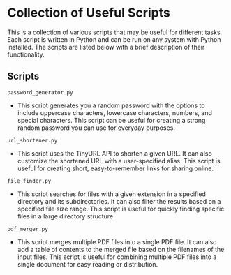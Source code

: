 # Collection of Useful Scripts
This is a collection of various scripts that may be useful for different tasks. Each script is written in Python and can be run on any system with Python installed. The scripts are listed below with a brief description of their functionality.

## Scripts
`password_generator.py`
- This script generates you a random password with the options to include uppercase characters, lowercase characters, numbers, and special characters. This script can be useful for creating a strong random password you can use for everyday purposes.

`url_shortener.py`
- This script uses the TinyURL API to shorten a given URL. It can also customize the shortened URL with a user-specified alias. This script is useful for creating short, easy-to-remember links for sharing online.

`file_finder.py`
- This script searches for files with a given extension in a specified directory and its subdirectories. It can also filter the results based on a specified file size range. This script is useful for quickly finding specific files in a large directory structure.

`pdf_merger.py`
- This script merges multiple PDF files into a single PDF file. It can also add a table of contents to the merged file based on the filenames of the input files. This script is useful for combining multiple PDF files into a single document for easy reading or distribution.
